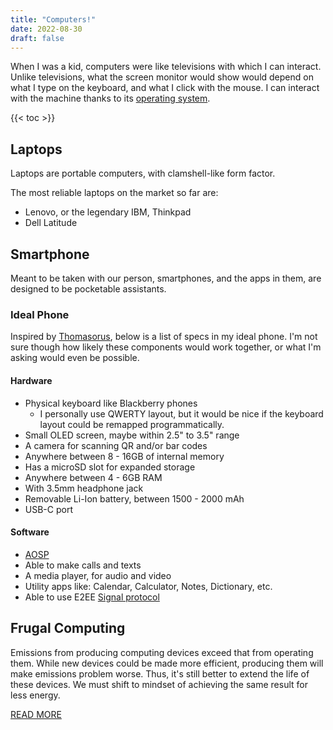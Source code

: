 ```yaml
---
title: "Computers!"
date: 2022-08-30
draft: false
---
```


When I was a kid, computers were like televisions with which I can
interact. Unlike televisions, what the screen monitor would show would
depend on what I type on the keyboard, and what I click with the mouse.
I can interact with the machine thanks to its [operating system](/OS).

{{< toc >}}

## Laptops

Laptops are portable computers, with clamshell-like form factor.

The most reliable laptops on the market so far are:
- Lenovo, or the legendary IBM, Thinkpad
- Dell Latitude

## Smartphone

Meant to be taken with our person,
smartphones, and the apps in them, are designed
to be pocketable assistants.

### Ideal Phone

Inspired by [Thomasorus](https://thomasorus.com/my-ideal-phone.html),
below is a list of specs in my ideal phone.
I'm not sure though how likely these components would work together,
or what I'm asking would even be possible.

#### Hardware

- Physical keyboard like Blackberry phones
    - I personally use QWERTY layout,
      but it would be nice if the keyboard layout could be remapped
      programmatically.
- Small OLED screen, maybe within 2.5" to 3.5" range
- A camera for scanning QR and/or bar codes
- Anywhere between 8 - 16GB of internal memory
- Has a microSD slot for expanded storage
- Anywhere between 4 - 6GB RAM
- With 3.5mm headphone jack
- Removable Li-Ion battery, between 1500 - 2000 mAh
- USB-C port

#### Software

- [AOSP](https://www.androidauthority.com/aosp-explained-1093505/)
- Able to make calls and texts
- A media player, for audio and video
- Utility apps like: Calendar, Calculator, Notes, Dictionary, etc.
- Able to use E2EE [Signal protocol](https://en.wikipedia.org/wiki/Signal_Protocol)

## Frugal Computing

Emissions from producing computing devices exceed that from operating them.
While new devices could be made more efficient,
producing them will make emissions problem worse.
Thus, it's still better to extend the life of these devices.
We must shift to mindset of achieving the same result for less energy.

[READ MORE](https://web.archive.org/web/20250126100459/https://limited.systems/articles/frugal-computing/)
